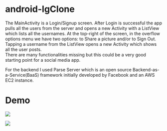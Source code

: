 # android-IgClone
The MainActivity is a Login/Signup screen. After Login is successful the app pulls all the users from the server and opens a new Activity with a ListView which lists all the 
usernames. At the top-right of the screen, in the overflow options menu we have two options: to Share a picture and/or to Sign Out. Tapping a username from the ListView opens a new Activity which shows all the user posts.  
There are many functionalities missing but this could be a very good starting point for a social media app.  
  
For the backend I used Parse Server which is an open source Backend-as-a-Service(BaaS) framework initially developed by Facebook and an AWS EC2 instance. 

# Demo  
![](https://i.imgur.com/KyWYsH0.gif)  
  
![](https://i.imgur.com/V1s4jXX.gif)
